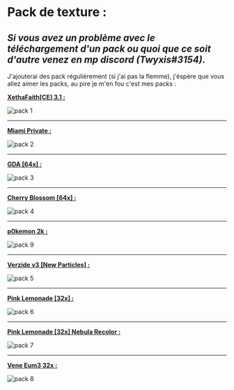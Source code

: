 # **Pack de texture :**
**_Si vous avez un problème avec le téléchargement d'un pack ou quoi que ce soit d'autre venez en mp discord (Twyxis#3154)._**
--------------------------------------------------------------------------------------------------------------------------------------------------------------------

J'ajouterai des pack régulièrement (si j'ai pas la flemme), j'éspère que vous allez aimer les packs, au pire je m'en fou c'est mes packs :


<a
href="https://www.mediafire.com/file/qopgwdg84lb2nkc/%2521_%25C2%25A77Xetha%25C2%25A7fFaith%25C2%25A7f%255B%25C2%25A74C%25C2%25A72E%25C2%25A7f%255D_%25C2%25A7f3.1.zip/fil">**XethaFaith[CE] 3.1 :**</a>

![pack 1](https://user-images.githubusercontent.com/93156024/139471894-fa15b768-66a7-4430-85ba-8c1e9df7ba93.png)

--------------------------------------------------------------------------------------------------------------------------------------------------------------------

<a href="https://www.mediafire.com/file/3jzwjqrel5wp6cf/%21____%A74%A7lMiami_%A78%A7lPrivate.zip/file"> **Miami Private :**</a>
  
![pack 2](https://user-images.githubusercontent.com/93156024/139473241-91b93976-814e-4f47-9d8a-39bca98e32c7.png)

--------------------------------------------------------------------------------------------------------------------------------------------------------------------

<a href="https://www.mediafire.com/file/7ri8nfw1ftguw1c/%2521_%25C2%25A7f%25C2%25A7l%25C2%25A7oGDA_%25C2%25A7f%255B%25C2%25A7964x%25C2%25A7f%255D.zip/file"> **GDA [64x] :**</a>

![pack 3](https://user-images.githubusercontent.com/93156024/139474990-6dad3b27-31b5-4a16-b4cc-f3b73f9db85d.png)

--------------------------------------------------------------------------------------------------------------------------------------------------------------------

<a href="http://www.mediafire.com/file/fvopo9bgscq9p2x/%2521__%25C2%25A7dCherry_Blossom_%25C2%25A78%255B%25C2%25A7d64x%25C2%25A78%255D.zip/file"> **Cherry Blossom [64x] :** </a>

![pack 4](https://user-images.githubusercontent.com/93156024/139475406-1001b1a1-b010-458e-9d6b-c669f880221e.png)

--------------------------------------------------------------------------------------------------------------------------------------------------------------------

<a href="https://www.mediafire.com/file/yq97fm2b5oo4hpg/%21%A76p0kemon_%A7d2k.zip/file"> **p0kemon 2k :**</a>

![pack 9](https://user-images.githubusercontent.com/93156024/139478939-2c224ac5-ef3e-421d-937f-5be10b94a0cb.png)

--------------------------------------------------------------------------------------------------------------------------------------------------------------------

<a href="http://www.mediafire.com/file/f7mnb1gmvao071y/%2521_%25C2%25A74Verzide_v3_%25C2%25A7l%25C2%25A7f%255BNew_Particles%255D.zip/file"> **Verzide v3 [New Particles] :** </a>

![pack 5](https://user-images.githubusercontent.com/93156024/139477665-d7fdb013-a214-4251-8352-06d8561adab5.png)

--------------------------------------------------------------------------------------------------------------------------------------------------------------------

<a href="https://www.mediafire.com/file/0vifa6noqcelqis/%2521_%25C2%25A7dPink_%25C2%25A7eLemonade_%255B32x%255D.zip/file"> **Pink Lemonade [32x] :**</a>

![pack 6](https://user-images.githubusercontent.com/93156024/139478110-6cde2e48-00c1-4207-a541-72277b5f9d16.png)

--------------------------------------------------------------------------------------------------------------------------------------------------------------------

<a href="https://www.mediafire.com/file/mp8msy54el604b7/%2521_%25C2%25A7dPink_%25C2%25A7eLemonade_%255B32x%255D_%25C2%25A79Nebula_%25C2%25A75Recolor.zip/file"> **Pink Lemonade [32x] Nebula Recolor :** </a>

![pack 7](https://user-images.githubusercontent.com/93156024/139478317-e8260598-6e4c-43f8-95de-054551530347.png)

--------------------------------------------------------------------------------------------------------------------------------------------------------------------

<a href="https://www.mediafire.com/file/cql0ey4jct43w9i/%21_%A7eVene_%A79Eum3_%A7c32x.zip/file"> **Vene Eum3 32x :** </a>

![pack 8](https://user-images.githubusercontent.com/93156024/139478557-3c6d96b0-a301-4c72-851e-16ed0c64321b.png)







